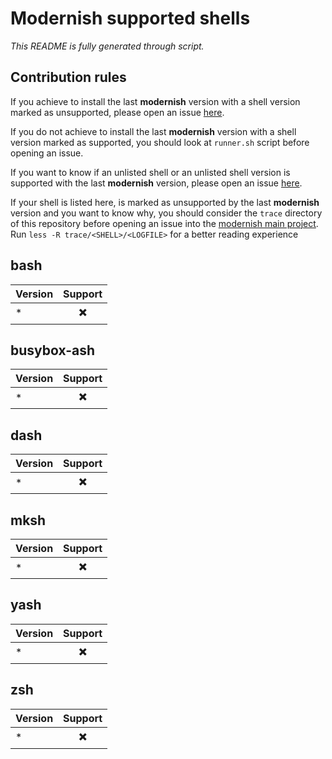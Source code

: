 # Modernish supported shells

_This README is fully generated through script._

## Contribution rules

If you achieve to install the last **modernish** version with a shell version marked as unsupported, please open an issue [here](https://github.com/tiawl/modernish_supported_shells/issues).

If you do not achieve to install the last **modernish** version with a shell version marked as supported, you should look at `runner.sh` script before opening an issue.

If you want to know if an unlisted shell or an unlisted shell version is supported with the last **modernish** version, please open an issue [here](https://github.com/tiawl/modernish_supported_shells/issues).

If your shell is listed here, is marked as unsupported by the last **modernish** version and you want to know why, you should consider the `trace` directory of this repository before opening an issue into the [modernish main project](https://github.com/modernish/modernish). Run `less -R trace/<SHELL>/<LOGFILE>` for a better reading experience

## bash

|Version|Support|
|:---|:---:|
|*|:heavy_multiplication_x:|

## busybox-ash

|Version|Support|
|:---|:---:|
|*|:heavy_multiplication_x:|

## dash

|Version|Support|
|:---|:---:|
|*|:heavy_multiplication_x:|

## mksh

|Version|Support|
|:---|:---:|
|*|:heavy_multiplication_x:|

## yash

|Version|Support|
|:---|:---:|
|*|:heavy_multiplication_x:|

## zsh

|Version|Support|
|:---|:---:|
|*|:heavy_multiplication_x:|
